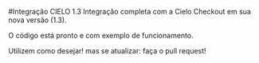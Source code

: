 #Integração CIELO 1.3
Integração completa com a Cielo Checkout em sua nova versão (1.3).

O código está pronto e com exemplo de funcionamento.

Utilizem como desejar! mas se atualizar: faça o pull request!